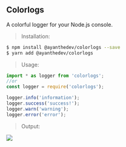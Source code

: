 ## Colorlogs

A colorful logger for your Node.js console.

> Installation:
```bash
$ npm install @ayanthedev/colorlogs --save
$ yarn add @ayanthedev/colorlogs
```
> Usage: 
```js
import * as logger from 'colorlogs';
//or
const logger = require('colorlogs');

logger.info('information');
logger.success('success!');
logger.warn('warning');
logger.error('error');
```

> Output: 
<img src="https://cdn.discordapp.com/attachments/808332216983355422/812007019933728899/test.png" />
